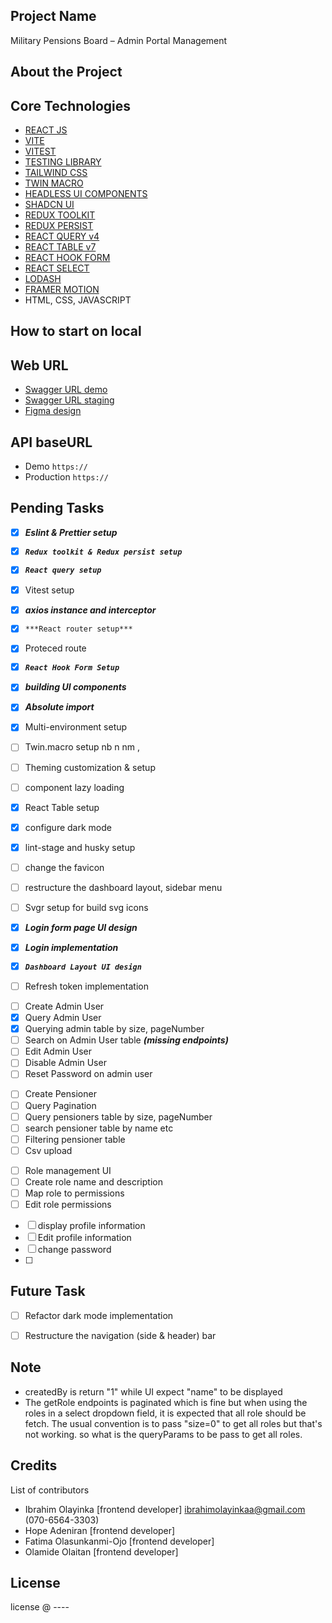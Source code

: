 ## Project Name
Military Pensions Board – Admin Portal Management

## About the Project

## Core Technologies

- [REACT JS](https://react.dev/learn)
- [VITE](https://vitejs.dev/)
- [VITEST](https://vitest.dev/)
- [TESTING LIBRARY](https://testing-library.com/)
- [TAILWIND CSS](https://tailwindcss.com/)
- [TWIN MACRO](https://github.com/ben-rogerson/twin.macro#readme)
- [HEADLESS UI COMPONENTS](https://headlessui.com/)
- [SHADCN UI](https://ui.shadcn.com/docs)
- [REDUX TOOLKIT](https://redux-toolkit.js.org/)
- [REDUX PERSIST](https://github.com/rt2zz/redux-persist)
- [REACT QUERY v4](https://tanstack.com/query/v4/docs/overview)
- [REACT TABLE v7](https://react-table-v7.tanstack.com/)
- [REACT HOOK FORM](https://www.react-hook-form.com/)
- [REACT SELECT](https://web.archive.org/web/20230427145507/https://react-select.com/home)
- [LODASH](https://lodash.com/)
- [FRAMER MOTION](https://www.framer.com/motion/introduction/)
- HTML, CSS, JAVASCRIPT

## How to start on local

## Web URL
- [Swagger URL demo]()
- [Swagger URL staging](https://mpb-admin-api.azurewebsites.net/swagger-ui/index.html)
- [Figma design](https://www.figma.com/file/zm27pUSkgjjBSdy2v49ppO/e-Pension-Web-Portal(MPB-1)?type=design&node-id=1-2&mode=design)

## API baseURL
- Demo `https://`
- Production `https://`

## Pending Tasks
- [X] ***Eslint & Prettier setup***
- [X] ___`Redux toolkit & Redux persist setup`___
- [X] ___`React query setup`___
- [X] Vitest setup
- [X] ***axios instance and interceptor***
- [X] `***React router setup***`
- [X] Proteced route
- [X] ***`React Hook Form Setup`***
- [X] ***building UI components***
- [X] ***Absolute import***
- [X] Multi-environment setup
- [ ] Twin.macro setup  nb n nm ,    
- [ ] Theming customization & setup
- [ ] component lazy loading
- [X] React Table setup
- [X] configure dark mode
- [X] lint-stage and husky setup
- [ ] change the favicon
- [ ] restructure the dashboard layout, sidebar menu
- [ ] Svgr setup for build svg icons
- [X] ***Login form page UI design***
- [X] ***Login implementation***
- [X] ***`Dashboard Layout UI design`***
  
- [ ] Refresh token implementation
<!-- Admin Management -->
- [ ] Create Admin User
- [X] Query Admin User
- [X] Querying admin table by size, pageNumber
- [ ] Search on Admin User table ***(missing endpoints)***
- [ ] Edit Admin User
- [ ] Disable Admin User
- [ ] Reset Password on admin user
<!-- Pensioner Management -->
- [ ] Create Pensioner
- [ ] Query Pagination
- [ ] Query pensioners table by size, pageNumber
- [ ] search pensioner table by name etc
- [ ] Filtering pensioner table
- [ ] Csv upload
<!-- Role management -->
- [ ] Role management UI
- [ ] Create role name and description
- [ ] Map role to permissions
- [ ] Edit role permissions
<!-- Verification  -->
<!-- Profile -->
- [ ] display profile information
- [ ] Edit profile information
- [ ] change password
- [ ] 


  

## Future Task
- [ ] Refactor dark mode implementation
- [ ] Restructure the navigation (side & header) bar



## Note
- createdBy is return "1" while UI expect "name" to be displayed
- The getRole endpoints is paginated which is fine but when using the roles in a select 
dropdown field, it is expected that all role should be fetch. The usual convention is to pass "size=0" to get all roles but
that's not working.  so what is the queryParams to be pass to get all
roles. 


## Credits
List of contributors

- Ibrahim Olayinka [frontend developer] <ibrahimolayinkaa@gmail.com> (070-6564-3303)
- Hope Adeniran [frontend developer]
- Fatima Olasunkanmi-Ojo [frontend developer]
- Olamide Olaitan [frontend developer]

## License

license @ ----